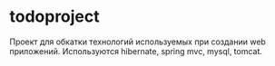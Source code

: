 # todoproject
Проект для обкатки технологий используемых при создании web приложений. Используются hibernate, spring mvc, mysql, tomcat.
